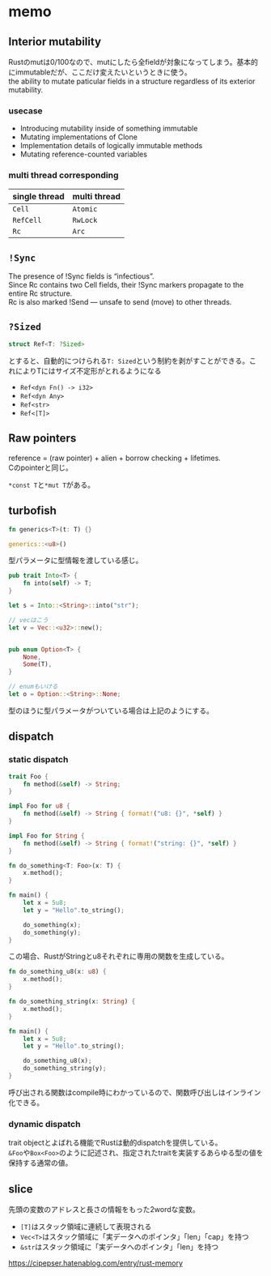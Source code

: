 # memo

## Interior mutability

Rustのmutは0/100なので、mutにしたら全fieldが対象になってしまう。基本的にimmutableだが、ここだけ変えたいというときに使う。  
the ability to mutate paticular fields in a structure regardless of its exterior mutability.

### usecase

* Introducing mutability inside of something immutable
* Mutating implementations of Clone
* Implementation details of logically immutable methods
* Mutating reference-counted variables


### multi thread corresponding

| single thread | multi thread |
| ------------- | -----------  |
| `Cell`        | `Atomic`     |
| `RefCell`     | `RwLock`     |
| `Rc`          | `Arc`        |


## `!Sync`

The presence of !Sync fields is “infectious”.  
Since Rc contains two Cell fields, their !Sync markers propagate to the entire Rc structure.  
Rc is also marked !Send — unsafe to send (move) to other threads.


## `?Sized`

```rust
struct Ref<T: ?Sized>
```

とすると、自動的につけられる`T: Sized`という制約を剥がすことができる。これによりTにはサイズ不定形がとれるようになる

* `Ref<dyn Fn() -> i32>`
* `Ref<dyn Any>`
* `Ref<str>`
* `Ref<[T]>`

## Raw pointers

reference = (raw pointer) + alien + borrow checking + lifetimes.  
Cのpointerと同じ。

`*const T`と`*mut T`がある。


## turbofish

```rust
fn generics<T>(t: T) {}

generics::<u8>()
```

型パラメータに型情報を渡している感じ。

```rust
pub trait Into<T> {
    fn into(self) -> T;
}

let s = Into::<String>::into("str");

// vecはこう
let v = Vec::<u32>::new();


pub enum Option<T> {
    None,
    Some(T),
}

// enumもいける
let o = Option::<String>::None;
```

型のほうに型パラメータがついている場合は上記のようにする。

## dispatch

### static dispatch

```rust
trait Foo {
    fn method(&self) -> String;
}

impl Foo for u8 {
    fn method(&self) -> String { format!("u8: {}", *self) }
}

impl Foo for String {
    fn method(&self) -> String { format!("string: {}", *self) }
}

fn do_something<T: Foo>(x: T) {
    x.method();
}

fn main() {
    let x = 5u8;
    let y = "Hello".to_string();

    do_something(x);
    do_something(y);
}
```

この場合、RustがStringとu8それぞれに専用の関数を生成している。

```rust
fn do_something_u8(x: u8) {
    x.method();
}

fn do_something_string(x: String) {
    x.method();
}

fn main() {
    let x = 5u8;
    let y = "Hello".to_string();

    do_something_u8(x);
    do_something_string(y);
}
```

呼び出される関数はcompile時にわかっているので、関数呼び出しはインライン化できる。


### dynamic dispatch

trait objectとよばれる機能でRustは動的dispatchを提供している。  
`&Foo`や`Box<Foo>`のように記述され、指定されたtraitを実装するあらゆる型の値を保持する通常の値。

## slice

先頭の変数のアドレスと長さの情報をもった2wordな変数。

* `[T]`はスタック領域に連続して表現される
* `Vec<T>`はスタック領域に「実データへのポインタ」「len」「cap」を持つ
* `&str`はスタック領域に「実データへのポインタ」「len」を持つ

https://cipepser.hatenablog.com/entry/rust-memory